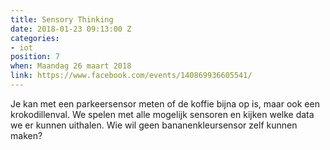 ```yaml
---
title: Sensory Thinking
date: 2018-01-23 09:13:00 Z
categories:
- iot
position: 7
when: Maandag 26 maart 2018
link: https://www.facebook.com/events/140869936605541/
---
```


Je kan met een parkeersensor meten of de koffie bijna op is, maar ook een krokodillenval. We spelen met alle mogelijk sensoren en kijken welke data we er kunnen uithalen. Wie wil geen bananenkleursensor zelf kunnen maken?
